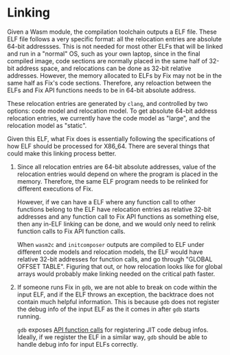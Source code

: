# Linking
Given a Wasm module, the compilation toolchain outputs a ELF file. These ELF
file follows a very specific format: all the relocation entries are absolute 
64-bit addressses. This is not needed for most other ELFs that will be linked
and run in a "normal" OS, such as your own laptop, since in the final compiled
image, code sections are normally placed in the same half of 32-bit address
space, and relocations can be done as 32-bit relative addresses. However, the
memory allocated to ELFs by Fix may not be in the same half as Fix's code
sections. Therefore, any reloaction between the ELFs and Fix API functions needs
to be in 64-bit absolute address.

These relocation entries are generated by `clang`, and controlled by two
options: code model and relocation model. To get absolute 64-bit address
relocation entries, we currently have the code model as "large", and the
relocation model as "static".

Given this ELF, what Fix does is essentially following the specifications of how
ELF should be processed for X86\_64. There are several things that could make
this linking process better.

1. Since all relocation entries are 64-bit absolute addresses, value of the
   relocation entries would depend on where the program is placed in the memory.
   Therefore, the same ELF program needs to be relinked for different executions
   of Fix.
   
   However, if we can have a ELF where any function call to other functions belong 
   to the ELF have relocation entries as relative 32-bit addresses and any function 
   call to Fix API functions as something else, then any in-ELF linking can be
   done, and we would only need to relink function calls to Fix API function
   calls.

   When `wasm2c` and `initcomposer` outputs are compiled to ELF under different
   code models and relocation models, the ELF would have relative 32-bit
   addresses for function calls, and go through "GLOBAL OFFSET TABLE". Figuring
   that out, or how relocation looks like for global arrays would probably make
   linking needed on the critical path faster.

2. If someone runs Fix in `gdb`, we are not able to break on code within the
   input ELF, and if the ELF throws an exception, the backtrace does not contain
   much helpful information. This is because `gdb` does not register the debug
   info of the input ELF as the it comes in after `gdb` starts running.

   `gdb` exposes [API function calls](https://sourceware.org/gdb/onlinedocs/gdb/JIT-Interface.html) 
   for registering JIT code debug infos. Ideally, if we register the ELF in a 
   similar way, `gdb` should be able to handle debug info for input ELFs correctly.
